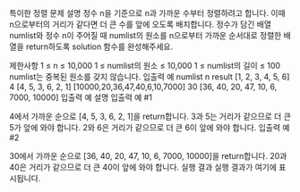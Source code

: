 특이한 정렬
문제 설명
정수 n을 기준으로 n과 가까운 수부터 정렬하려고 합니다. 이때 n으로부터의 거리가 같다면 더 큰 수를 앞에 오도록 배치합니다. 정수가 담긴 배열 numlist와 정수 n이 주어질 때 numlist의 원소를 n으로부터 가까운 순서대로 정렬한 배열을 return하도록 solution 함수를 완성해주세요.

제한사항
1 ≤ n ≤ 10,000
1 ≤ numlist의 원소 ≤ 10,000
1 ≤ numlist의 길이 ≤ 100
numlist는 중복된 원소를 갖지 않습니다.
입출력 예
numlist	n	result
[1, 2, 3, 4, 5, 6]	4	[4, 5, 3, 6, 2, 1]
[10000,20,36,47,40,6,10,7000]	30	[36, 40, 20, 47, 10, 6, 7000, 10000]
입출력 예 설명
입출력 예 #1

4에서 가까운 순으로 [4, 5, 3, 6, 2, 1]을 return합니다.
3과 5는 거리가 같으므로 더 큰 5가 앞에 와야 합니다.
2와 6은 거리가 같으므로 더 큰 6이 앞에 와야 합니다.
입출력 예 #2

30에서 가까운 순으로 [36, 40, 20, 47, 10, 6, 7000, 10000]을 return합니다.
20과 40은 거리가 같으므로 더 큰 40이 앞에 와야 합니다.
실행 결과
실행 결과가 여기에 표시됩니다.